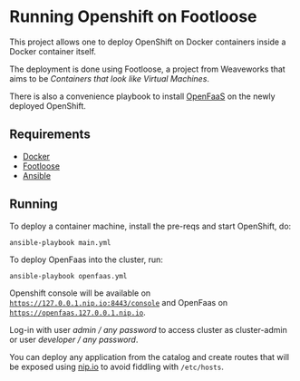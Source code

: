 # Running Openshift on Footloose

This project allows one to deploy OpenShift on Docker containers inside a Docker container itself.

The deployment is done using Footloose, a project from Weaveworks that aims to be *Containers that look like Virtual Machines*.

There is also a convenience playbook to install [OpenFaaS](https://www.openfaas.com/) on the newly deployed OpenShift.

## Requirements

* [Docker](https://www.docker.com/)
* [Footloose](https://github.com/weaveworks/footloose)
* [Ansible](https://www.ansible.com/)

## Running

To deploy a container machine, install the pre-reqs and start OpenShift, do:

`ansible-playbook main.yml`

To deploy OpenFaas into the cluster, run:

`ansible-playbook openfaas.yml`

Openshift console will be available on [`https://127.0.0.1.nip.io:8443/console`](https://127.0.0.1.nip.io:8443/console) and OpenFaas on [`https://openfaas.127.0.0.1.nip.io`](https://openfaas.127.0.0.1.nip.io).

Log-in with user *admin / any password* to access cluster as cluster-admin or user *developer / any password*.

You can deploy any application from the catalog and create routes that will be exposed using [nip.io](http://nip.io/) to avoid fiddling with `/etc/hosts`.